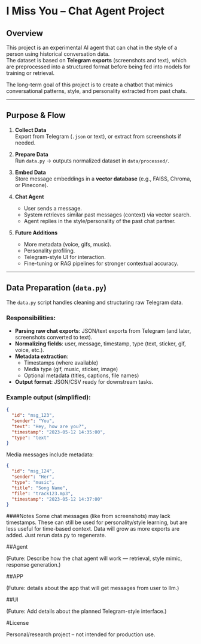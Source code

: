 # I Miss You – Chat Agent Project

## Overview
This project is an experimental AI agent that can chat in the style of a person using historical conversation data.  
The dataset is based on **Telegram exports** (screenshots and text), which are preprocessed into a structured format before being fed into models for training or retrieval.  

The long-term goal of this project is to create a chatbot that mimics conversational patterns, style, and personality extracted from past chats.

---
## Purpose & Flow

1. **Collect Data**  
   Export from Telegram (`.json` or text), or extract from screenshots if needed.  

2. **Prepare Data**  
   Run `data.py` → outputs normalized dataset in `data/processed/`.  

3. **Embed Data**  
   Store message embeddings in a **vector database** (e.g., FAISS, Chroma, or Pinecone).  

4. **Chat Agent**  
   - User sends a message.  
   - System retrieves similar past messages (context) via vector search.  
   - Agent replies in the style/personality of the past chat partner.  

5. **Future Additions**  
   - More metadata (voice, gifs, music).  
   - Personality profiling.  
   - Telegram-style UI for interaction.  
   - Fine-tuning or RAG pipelines for stronger contextual accuracy.
     
---

## Data Preparation (`data.py`)

The `data.py` script handles cleaning and structuring raw Telegram data.

### Responsibilities:
- **Parsing raw chat exports**: JSON/text exports from Telegram (and later, screenshots converted to text).  
- **Normalizing fields**: user, message, timestamp, type (text, sticker, gif, voice, etc.).  
- **Metadata extraction**:  
  - Timestamps (where available)  
  - Media type (gif, music, sticker, image)  
  - Optional metadata (titles, captions, file names)  
- **Output format**: JSON/CSV ready for downstream tasks.

### Example output (simplified):
```json
{
  "id": "msg_123",
  "sender": "You",
  "text": "Hey, how are you?",
  "timestamp": "2023-05-12 14:35:00",
  "type": "text"
}
```
Media messages include metadata:
```json
{
  "id": "msg_124",
  "sender": "Her",
  "type": "music",
  "title": "Song Name",
  "file": "track123.mp3",
  "timestamp": "2023-05-12 14:37:00"
}
```
####Notes
Some chat messages (like from screenshots) may lack timestamps.
These can still be used for personality/style learning, but are less useful for time-based context.
Data will grow as more exports are added. Just rerun data.py to regenerate.


##Agent

(Future: Describe how the chat agent will work — retrieval, style mimic, response generation.)

##APP

(Future: details about the app that will get messages from user to llm.)

##UI

(Future: Add details about the planned Telegram-style interface.)

#License

Personal/research project – not intended for production use.
